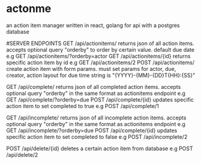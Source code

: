 # actonme
an action item manager written in react, golang for api with a postgres database

#SERVER ENDPOINTS
GET /api/actionitems/       returns json of all action items. accepts optional query "orderby" to order by certain value. default due date
                            e.g GET /api/actionitems/?orderby=actor
GET /api/actionitems/{id}   returns specific action item by id
                            e.g GET /api/actionitems/2
POST /api/actionitems/      create action item with form params. must set params for actor, due, creator, action
                            layout for due time string is "{YYYY}-{MM}-{DD}T{HH}:{SS}"

GET /api/complete/          returns json of all completed action items. accepts optional query "orderby" in the same format as actionitems endpoint
                            e.g GET /api/complete/?orderby=due
POST /api/complete/{id}     updates specific action item to set completed to true
                            e.g POST /api/complete/1

GET /api/incomplete/        returns json of all incomplete action items. accepts optional query "orderby" in the same format as actionitems endpoint
                            e.g GET /api/incomplete/?orderby=due
POST /api/complete/{id}     updates specific action item to set completed to false
                            e.g POST /api/incomplete/2

POST /api/delete/{id}       deletes a certain action item from database
                            e.g POST /api/delete/2
